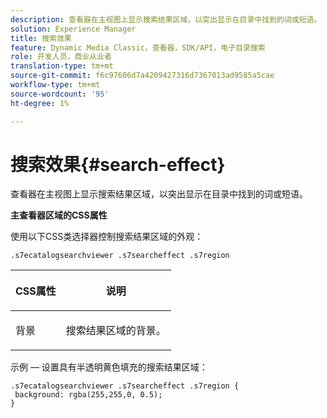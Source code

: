 ```yaml
---
description: 查看器在主视图上显示搜索结果区域，以突出显示在目录中找到的词或短语。
solution: Experience Manager
title: 搜索效果
feature: Dynamic Media Classic，查看器，SDK/API，电子目录搜索
role: 开发人员，商业从业者
translation-type: tm+mt
source-git-commit: f6c97606d7a4209427316d7367013ad9585a5cae
workflow-type: tm+mt
source-wordcount: '95'
ht-degree: 1%

---
```



# 搜索效果{#search-effect}

查看器在主视图上显示搜索结果区域，以突出显示在目录中找到的词或短语。

<!--<a id="section_061E550C1C1D4DB2BD663A898895B38C"></a>-->

**主查看器区域的CSS属性**

使用以下CSS类选择器控制搜索结果区域的外观：

`.s7ecatalogsearchviewer .s7searcheffect .s7region`

<table id="table_94EE3F5BBE4547C0B4943471CEE7EDE4"> 
 <thead> 
  <tr> 
   <th colname="col1" class="entry"> <p> CSS属性 </p> </th> 
   <th colname="col2" class="entry"> <p>说明 </p> </th> 
  </tr> 
 </thead>
 <tbody> 
  <tr> 
   <td colname="col1"> <p> <span class="codeph"> 背景  </span> </p> </td> 
   <td colname="col2"> <p>搜索结果区域的背景。 </p> </td> 
  </tr> 
 </tbody> 
</table>

示例 — 设置具有半透明黄色填充的搜索结果区域：

```
.s7ecatalogsearchviewer .s7searcheffect .s7region { 
 background: rgba(255,255,0, 0.5); 
}
```

